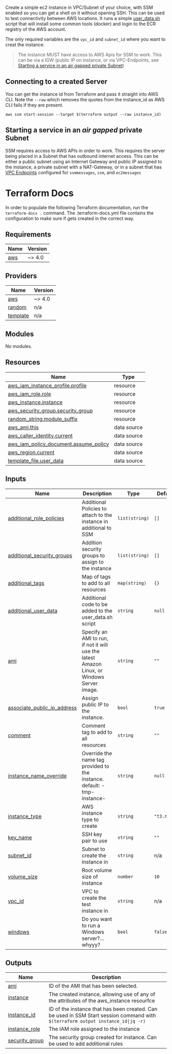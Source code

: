 Create a simple ec2 instance in VPC/Subnet of your choice, with SSM enabled so you can get a shell on it without opening SSH.
This can be used to test connectivity between AWS locations.
It runs a simple [user_data.sh](user_data.sh) script that will install some common tools (docker) and login to the ECR registry of the AWS account.

The only required variables are the `vpc_id` and `subnet_id` where you want to creat the instance.

> The instance MUST have access to AWS Apis for SSM to work. This can be via a IGW (public IP on instance, or via VPC-Endpoints, see [Starting a service in an air gapped private Subnet](#starting-a-service-in-an-air-gapped-private-subnet))
## Connecting to a created Server

You can get the instance id from Terraform and pass it straight into AWS CLI. Note the `--raw` which removes the quotes from the instance_id as AWS CLI fails if they are present. 

`aws ssm start-session --target $(terraform output --raw instance_id)`

## Starting a service in an _air gapped_ private Subnet

SSM requires access to AWS APIs in order to work. This requires the server being placed in a Subnet that has outbound internet access. This can be either a public subnet using an Internet Gateway and public IP assigned to the instance, a private subnet with a NAT-Gateway, or in a subnet that has [VPC Endpoints](https://docs.aws.amazon.com/vpc/latest/privatelink/vpc-endpoints.html) configured for `ssmmessages`, `ssm`, and `ec2messages`

# Terraform Docs

In order to populate the following Terraform documentation, run the `terraform-docs .` command.
The .terraform-docs.yml file contains the configuration to make sure if gets created in the correct way.

<!-- BEGIN_TF_DOCS -->
## Requirements

| Name | Version |
|------|---------|
| <a name="requirement_aws"></a> [aws](#requirement\_aws) | ~> 4.0 |

## Providers

| Name | Version |
|------|---------|
| <a name="provider_aws"></a> [aws](#provider\_aws) | ~> 4.0 |
| <a name="provider_random"></a> [random](#provider\_random) | n/a |
| <a name="provider_template"></a> [template](#provider\_template) | n/a |

## Modules

No modules.

## Resources

| Name | Type |
|------|------|
| [aws_iam_instance_profile.profile](https://registry.terraform.io/providers/hashicorp/aws/latest/docs/resources/iam_instance_profile) | resource |
| [aws_iam_role.role](https://registry.terraform.io/providers/hashicorp/aws/latest/docs/resources/iam_role) | resource |
| [aws_instance.instance](https://registry.terraform.io/providers/hashicorp/aws/latest/docs/resources/instance) | resource |
| [aws_security_group.security_group](https://registry.terraform.io/providers/hashicorp/aws/latest/docs/resources/security_group) | resource |
| [random_string.module_suffix](https://registry.terraform.io/providers/hashicorp/random/latest/docs/resources/string) | resource |
| [aws_ami.this](https://registry.terraform.io/providers/hashicorp/aws/latest/docs/data-sources/ami) | data source |
| [aws_caller_identity.current](https://registry.terraform.io/providers/hashicorp/aws/latest/docs/data-sources/caller_identity) | data source |
| [aws_iam_policy_document.assume_policy](https://registry.terraform.io/providers/hashicorp/aws/latest/docs/data-sources/iam_policy_document) | data source |
| [aws_region.current](https://registry.terraform.io/providers/hashicorp/aws/latest/docs/data-sources/region) | data source |
| [template_file.user_data](https://registry.terraform.io/providers/hashicorp/template/latest/docs/data-sources/file) | data source |

## Inputs

| Name | Description | Type | Default | Required |
|------|-------------|------|---------|:--------:|
| <a name="input_additional_role_policies"></a> [additional\_role\_policies](#input\_additional\_role\_policies) | Additional Policies to attach to the instance in additional to SSM | `list(string)` | `[]` | no |
| <a name="input_additional_security_groups"></a> [additional\_security\_groups](#input\_additional\_security\_groups) | Addition security groups to assign to the instance | `list(string)` | `[]` | no |
| <a name="input_additional_tags"></a> [additional\_tags](#input\_additional\_tags) | Map of tags to add to all resources | `map(string)` | `{}` | no |
| <a name="input_additional_user_data"></a> [additional\_user\_data](#input\_additional\_user\_data) | Additional code to be added to the user\_data.sh script | `string` | `null` | no |
| <a name="input_ami"></a> [ami](#input\_ami) | Specify an AMI to run, if not it will use the latest Amazon Linux, or Windows Server image. | `string` | `""` | no |
| <a name="input_associate_public_ip_address"></a> [associate\_public\_ip\_address](#input\_associate\_public\_ip\_address) | Assign public IP to the instance. | `bool` | `true` | no |
| <a name="input_comment"></a> [comment](#input\_comment) | Comment tag to add to all resources | `string` | `""` | no |
| <a name="input_instance_name_override"></a> [instance\_name\_override](#input\_instance\_name\_override) | Override the name tag provided to the instance. default: <username>-tmp-instance-<random string> | `string` | `null` | no |
| <a name="input_instance_type"></a> [instance\_type](#input\_instance\_type) | AWS instance type to create | `string` | `"t3.nano"` | no |
| <a name="input_key_name"></a> [key\_name](#input\_key\_name) | SSH key pair to use | `string` | `""` | no |
| <a name="input_subnet_id"></a> [subnet\_id](#input\_subnet\_id) | Subnet to create the instance in | `string` | n/a | yes |
| <a name="input_volume_size"></a> [volume\_size](#input\_volume\_size) | Root volume size of instance | `number` | `10` | no |
| <a name="input_vpc_id"></a> [vpc\_id](#input\_vpc\_id) | VPC to create the test instance in | `string` | n/a | yes |
| <a name="input_windows"></a> [windows](#input\_windows) | Do you want to run a Windows server?... whyyy? | `bool` | `false` | no |

## Outputs

| Name | Description |
|------|-------------|
| <a name="output_ami"></a> [ami](#output\_ami) | ID of the AMI that has been selected. |
| <a name="output_instance"></a> [instance](#output\_instance) | The created instance, allowing use of any of the attributes of the aws\_instance resourfce |
| <a name="output_instance_id"></a> [instance\_id](#output\_instance\_id) | ID of the instance that has been created. Can be used in SSM Start session command with `$(terraform output instance_id\|jq -r)` |
| <a name="output_instance_role"></a> [instance\_role](#output\_instance\_role) | The IAM role assigned to the instance |
| <a name="output_security_group"></a> [security\_group](#output\_security\_group) | The security group created for instance. Can be used to add additional rules |
<!-- END_TF_DOCS -->
